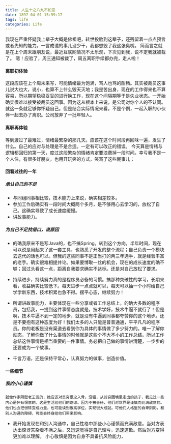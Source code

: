 ```yaml
---
title: 人生十之八九不如意
date: 1897-04-01 15:59:17
tags: life
categories: Life
---
```

我现在严重怀疑我上辈子大概是佛祖吧，转世投胎到这辈子，还残留着一点点预言或者先知的能力。一言成谶的事儿没少干，我都想毁了我这张臭嘴。
简而言之就是在上个周末跟朋友说，最近互联网情况不太乐观，下次见到我，说不定我就被裁了。
嗯！应验了，周三通知被裁了，周五离职手续都办完，走人啦！
<!-- more -->
#### 离职初体验
这段应该在上个周末来写，可能情绪最为饱满，骂人也骂的酣畅。其实被裁员这事儿说大也大，说小，也算不上什么毁天灭地；我是苦出身，现在的工作得来也不算容易，所以期望稳稳妥妥的进行换工作，现在这个间隔期等于是失业状态。一开始确实很难以接受被裁员这回事。因为这从根本上来说，是公司对你个人的不认同。就这一条就足够你怀疑自己。但是结合实际情况来看，不是个例，一起入职的小伙伴一起去办了离职。公司放弃了一批年轻人。

#### 离职再体验
等到渡过了最难过，情绪最繁杂的那几天。应该在这个时间段再回味一遍，发生了什么。自己的应对与处理是不是合适。一定有可以改正的错误。
今天算是情绪与逻辑都回归的第一天，度过这段繁杂的情绪肯定要浪费掉一段时间。幸亏我不是一个人住，有很多好朋友，也用开玩笑的方式，笑骂了这些屁事儿；

#### 回看过往的一年
##### 承认自己的不足
- 与同组同事相比较，技术能力上来说，确实相差较多。
- 参加工作后确实有一段时间大概两个多月，是不够用心去学习的，放松了自己。这确实导致了成长速度缓慢。
- 讲故事能力。

##### 为自己不足找借口，说原因
- 的确我原来不是写Java的，也不搞Spring。转到这个方向，半年时间，现在可以说是用起来了这一套工具，也熟悉了开发的整个流程；自己负责一个模块去迭代的话也可以。但我的这些同事不是正当打的两三年选手，就是经验丰富的老手。确实很难相提并论。如果要博取一丝的机会，现在的成长速度的确不够；回过头看这一点，距离自我要求确实不达标。还是对自己放松了要求。

- 持续进步，持续努力真的是程序员必备的习惯。搞那种突破性的学习，长期来看，收益确实比较低下。每天进步一点点就可以，每天可以抽一个小时给自己学学新东西，技术积累也急不得。摆平心态，继续努力！

- 所谓讲故事能力，主要体现在一些分享或者工作总结上，的确大多数的程序员，包括我，一提到这件事情态度就是，技术学好，技术牛逼不就行了！但是啊，技术牛逼不到一定的地步，就是没有牛逼到同事都夸赞你的这个地步。还是不要抱有这种态度为好！我们太多的人只能是普普通通，平平凡凡的程序员。你的老板是没有渠道去看到你为具体的事情做了多少努力的。唯一了解你动态，了解你做了什么事情的时候就是这些个不大不小的工作总结。所以工作总结这件事情是相当重要的一件事情。务必把自己做的事情讲清楚，一步步的还要成为一个故事。

- 千言万语，还是保持平常心，认真努力的做事，创造价值。

#### 一些细节
##### 我的小心谨慎
`
就像作家隔壁老王说的，她应该对贫穷恨之入骨。没错，从贫穷困境里走出的孩子，我见过一些内心是怀有恨意的。这是生活给他们的烙印。因为不被善待，他们对世界是谨慎而充满敌意的。他们也会把恨转变成力量，也可能读到很高学位，实现很大成就。可他们人格里的自卑阴影，和别人沟通的障碍，可能会终身给他们带来影响。
`
- 我开始发现在和别人沟通中，自己性格中那些小心谨慎而充满敌意。当对方表达出惊讶夹杂着不满之后，又迅速觉得是自己理亏，迅速道歉。然后对方变得更加难以理解。 小心敬慎是因为自身不具备抗风险能力，
